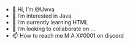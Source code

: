 - 👋 Hi, I’m @Uwva
- 👀 I’m interested in Java
- 🌱 I’m currently learning HTML
- 💞️ I’m looking to collaborate on ...
- 📫 How to reach me M A X#0001 on discord

<!---
Uwva/Uwva is a ✨ special ✨ repository because its `README.md` (this file) appears on your GitHub profile.
You can click the Preview link to take a look at your changes.
--->
